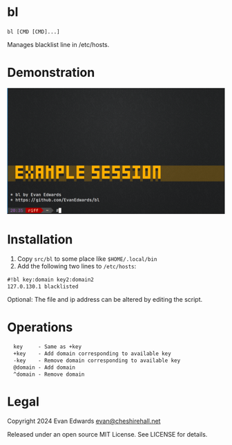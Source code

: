 
# bl

`bl [CMD [CMD]...]`

Manages blacklist line in /etc/hosts.

  
# Demonstration

![Screen Recording](bl-demo.gif)


# Installation

1. Copy `src/bl` to some place like `$HOME/.local/bin`
2. Add the following two lines to `/etc/hosts`:

```
#!bl key:domain key2:domain2
127.0.130.1 blacklisted
```

Optional: The file and ip address can be altered by editing the script.


# Operations

```
  key     - Same as +key
  +key    - Add domain corresponding to available key
  -key    - Remove domain corresponding to available key
  @domain - Add domain
  ^domain - Remove domain
```


# Legal

Copyright 2024 Evan Edwards <evan@cheshirehall.net>

Released under an open source MIT License.  See LICENSE for details.
